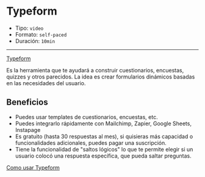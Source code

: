 # Typeform

* Tipo: `video`
* Formato: `self-paced`
* Duración: `10min`

***

[Typeform](https://typeform.com/)

Es la herramienta que te ayudará a construir cuestionarios, encuestas, quizzes y
otros parecidos. La idea es crear formularios dinámicos basadas en las necesidades
del usuario.

## Beneficios

* Puedes usar templates de cuestionarios, encuestas, etc.
* Puedes integrarlo rápidamente con Mailchimp, Zapier, Google Sheets, Instapage
* Es gratuito (hasta 30 respuestas al mes), si quisieras más capacidad o
  funcionalidades adicionales, puedes pagar una suscripción.
* Tiene la funcionalidad de "saltos lógicos" lo que te permite elegir si un
  usuario colocó una respuesta específica, que pueda saltar preguntas.

[Como usar Typeform](https://www.useloom.com/share/599a2a22ff1b4722bd41f05b19746101)
